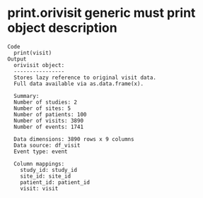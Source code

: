 # print.orivisit generic must print object description

    Code
      print(visit)
    Output
      orivisit object:
      ----------------
      Stores lazy reference to original visit data.
      Full data available via as.data.frame(x).
      
      Summary:
      Number of studies: 2
      Number of sites: 5
      Number of patients: 100
      Number of visits: 3890
      Number of events: 1741
      
      Data dimensions: 3890 rows x 9 columns
      Data source: df_visit
      Event type: event
      
      Column mappings:
        study_id: study_id
        site_id: site_id
        patient_id: patient_id
        visit: visit

